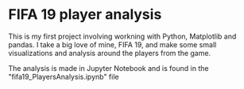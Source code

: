 # FIFA 19 player analysis
This is my first project involving workning with Python, Matplotlib and pandas.
I take a big love of mine, FIFA 19, and make some small visualizations and analysis around the players from the game.

The analysis is made in Jupyter Notebook and is found in the "fifa19_PlayersAnalysis.ipynb" file
